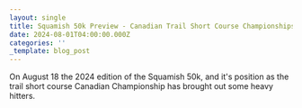 ```yaml
---
layout: single
title: Squamish 50k Preview - Canadian Trail Short Course Championships
date: 2024-08-01T04:00:00.000Z
categories: ''
_template: blog_post
---
```



On August 18 the 2024 edition of the Squamish 50k, and it's position as the  trail short course Canadian Championship has brought out some heavy hitters.
